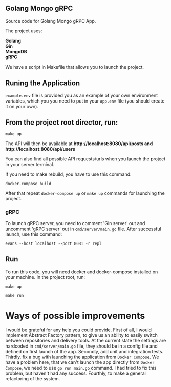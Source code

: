 <div align="left">
  
## Golang Mongo gRPC     
Source code for  Golang Mongo gRPC App.

The project uses:

**Golang    
Gin  
MongoDB  
gRPC**

We have a script in Makefile that allows you to launch the project.

## Runing the Application

  
`example.env` file is provided you as an example of your own environment variables, which you you need to put in your `app.env` file (you should create it on your own). 


## From the project root director, run:

```make up```

The API will then be available at  **http://localhost:8080/api/posts and http://localhost:8080/api/users**

You can also find all possible API requests/urls when you launch the project in your server terminal. 

If you need to make rebuild, you have to use this command:

```docker-compose build``` 
  
After that repeat ```docker-compose up``` or ```make up``` commands for launching the project.


### gRPC

To launch gRPC server, you need to comment 'Gin server' out and uncomment 'gRPC server' out in `cmd/server/main.go` file. After successful launch,
use this command:

```evans --host localhost --port 8081 -r repl```

## Run

To run this code, you will need docker and docker-compose installed on your machine. In the project root, run:  

```make up```    

```make run```
  
# Ways of possible improvements
I would be grateful for any help you could provide. First of all, I would implement Abstract Factory pattern, to give us an ability to easily switch between repositories and delivery tools. At the current state the settings are hardcoded in `cmd/server/main.go` file, they should be in a config file and defined on first launch of the app. Secondly, add unit and integration tests. Thirdly, fix a bug with launching the application from `Docker Compose`. We have a problem here, that we can't launch the app directly from `Docker Compose`, we need to use `go run main.go` command. I had tried to fix this problem, but haven't had any success. Fourthly, to make a general refactoring of the system.

</div>
